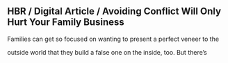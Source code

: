 ## HBR / Digital Article / Avoiding Conflict Will Only Hurt Your Family Business

Families can get so focused on wanting to present a perfect veneer to the

outside world that they build a false one on the inside, too. But there’s